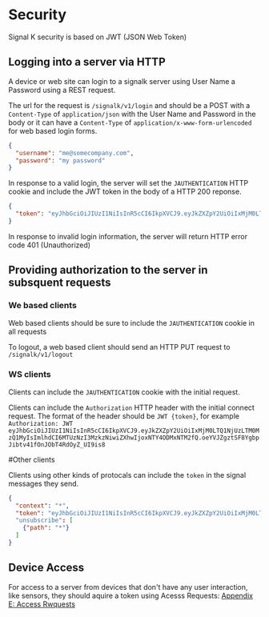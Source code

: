 # Security

Signal K security is based on JWT (JSON Web Token)

## Logging into a server via HTTP

A device or web site can login to a signalk server using  User Name a Password using a REST request.

The url for the request is `/signalk/v1/login` and should be a POST with a `Content-Type` of `application/json` with the User Name and Password in the body or it can have a `Content-Type` of `application/x-www-form-urlencoded` for web based login forms.

```json
{
  "username": "me@somecompany.com",
  "password": "my password"
}
```

In response to a valid login, the server will set the `JAUTHENTICATION` HTTP cookie and include the JWT token in the body of a HTTP 200 reponse.

```json
{
  "token": "eyJhbGciOiJIUzI1NiIsInR5cCI6IkpXVCJ9.eyJkZXZpY2UiOiIxMjM0LTQ1NjUzLTM0MzQ1MyIsImlhdCI6MTUzNzI3MzkzNiwiZXhwIjoxNTY4ODMxNTM2fQ.oeYVJZgztSF8YgbpJibtv41fOnJObT4RdOyZ_UI9is8"
}
```

In response to invalid login information, the server will return HTTP error code 401 (Unauthorized)


## Providing authorization to the server in subsquent requests

### We based clients

Web based clients should be sure to include the `JAUTHENTICATION` cookie in all requests

To logout, a web based client should send an HTTP PUT request to `/signalk/v1/logout`

### WS clients

Clients can include the `JAUTHENTICATION` cookie with the initial request.

Clients can include the `Authorization` HTTP header with the initial connect request. The format of the header should be `JWT {token}`, for example `Authorization: JWT eyJhbGciOiJIUzI1NiIsInR5cCI6IkpXVCJ9.eyJkZXZpY2UiOiIxMjM0LTQ1NjUzLTM0MzQ1MyIsImlhdCI6MTUzNzI3MzkzNiwiZXhwIjoxNTY4ODMxNTM2fQ.oeYVJZgztSF8YgbpJibtv41fOnJObT4RdOyZ_UI9is8`

#Other clients

Clients using other kinds of protocals can include the `token` in the signal messages they send.

```json
{
  "context": "*",
  "token": "eyJhbGciOiJIUzI1NiIsInR5cCI6IkpXVCJ9.eyJkZXZpY2UiOiIxMjM0LTQ1NjUzLTM0MzQ1MyIsImlhdCI6MTUzNzI3MzkzNiwiZXhwIjoxNTY4ODMxNTM2fQ.oeYVJZgztSF8YgbpJibtv41fOnJObT4RdOyZ_UI9is8"
  "unsubscribe": [
    {"path": "*"}
  ]
}
```

## Device Access

For access to a server from devices that don't have any user interaction, like sensors, they should aquire a token using Acesss Requests: [Appendix E: Access Rwquests](access_requests.md)

